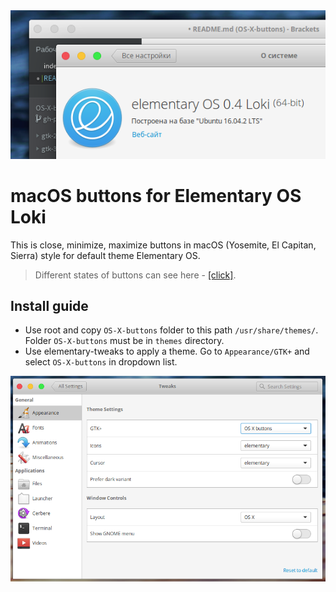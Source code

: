 <div align="center">
   <img src="title.png">
</div>

# macOS buttons for Elementary OS Loki
This is close, minimize, maximize buttons in macOS (Yosemite, El Capitan, Sierra) style for default theme Elementary OS. 
>Different states of buttons can see here - [[click]](https://gfycat.com/ifr/FlimsyNaughtyGerenuk?speed=2).
   
## Install guide
 - Use root and copy `OS-X-buttons` folder to this path `/usr/share/themes/`. Folder `OS-X-buttons` must be in `themes` directory.
 - Use elementary-tweaks to apply a theme. Go to `Appearance/GTK+` and select `OS-X-buttons` in dropdown list.

<div align="center">
    <img src="tweaks.png">
</div>